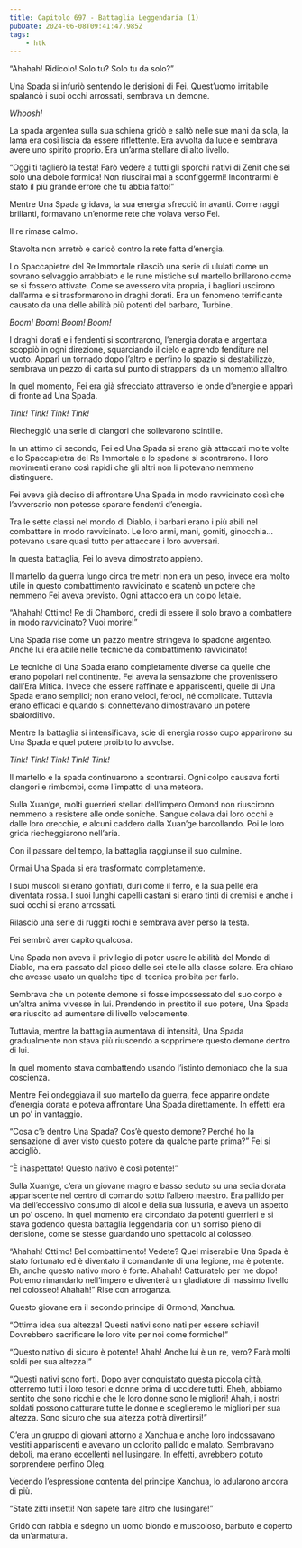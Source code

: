 ```yaml
---
title: Capitolo 697 - Battaglia Leggendaria (1)
pubDate: 2024-06-08T09:41:47.985Z
tags:
    - htk
---
```


“Ahahah! Ridicolo! Solo tu? Solo tu da solo?”

Una Spada si infuriò sentendo le derisioni di Fei. Quest’uomo irritabile spalancò i suoi occhi arrossati, sembrava un demone.

<em>Whoosh!</em>

La spada argentea sulla sua schiena gridò e saltò nelle sue mani da sola, la lama era così liscia da essere riflettente. Era avvolta da luce e sembrava avere uno spirito proprio. Era un’arma stellare di alto livello.

“Oggi ti taglierò la testa! Farò vedere a tutti gli sporchi nativi di Zenit che sei solo una debole formica! Non riuscirai mai a sconfiggermi! Incontrarmi è stato il più grande errore che tu abbia fatto!”

Mentre Una Spada gridava, la sua energia sfrecciò in avanti. Come raggi brillanti, formavano un’enorme rete che volava verso Fei.

Il re rimase calmo.

Stavolta non arretrò e caricò contro la rete fatta d’energia.

Lo Spaccapietre del Re Immortale rilasciò una serie di ululati come un sovrano selvaggio arrabbiato e le rune mistiche sul martello brillarono come se si fossero attivate. Come se avessero vita propria, i bagliori uscirono dall’arma e si trasformarono in draghi dorati. Era un fenomeno terrificante causato da una delle abilità più potenti del barbaro, Turbine.

<em>Boom! Boom! Boom! Boom!</em>

I draghi dorati e i fendenti si scontrarono, l’energia dorata e argentata scoppiò in ogni direzione, squarciando il cielo e aprendo fenditure nel vuoto. Apparì un tornado dopo l’altro e perfino lo spazio si destabilizzò, sembrava un pezzo di carta sul punto di strapparsi da un momento all’altro.

In quel momento, Fei era già sfrecciato attraverso le onde d’energie e apparì di fronte ad Una Spada.

<em>Tink! Tink! Tink! Tink!</em>

Riecheggiò una serie di clangori che sollevarono scintille.

In un attimo di secondo, Fei ed Una Spada si erano già attaccati molte volte e lo Spaccapietra del Re Immortale e lo spadone si scontrarono. I loro movimenti erano così rapidi che gli altri non li potevano nemmeno distinguere.

Fei aveva già deciso di affrontare Una Spada in modo ravvicinato così che l’avversario non potesse sparare fendenti d’energia.

Tra le sette classi nel mondo di Diablo, i barbari erano i più abili nel combattere in modo ravvicinato. Le loro armi, mani, gomiti, ginocchia… potevano usare quasi tutto per attaccare i loro avversari.

In questa battaglia, Fei lo aveva dimostrato appieno.

Il martello da guerra lungo circa tre metri non era un peso, invece era molto utile in questo combattimento ravvicinato e scatenò un potere che nemmeno Fei aveva previsto. Ogni attacco era un colpo letale.

“Ahahah! Ottimo! Re di Chambord, credi di essere il solo bravo a combattere in modo ravvicinato? Vuoi morire!”

Una Spada rise come un pazzo mentre stringeva lo spadone argenteo. Anche lui era abile nelle tecniche da combattimento ravvicinato!

Le tecniche di Una Spada erano completamente diverse da quelle che erano popolari nel continente. Fei aveva la sensazione che provenissero dall’Era Mitica. Invece che essere raffinate e appariscenti, quelle di Una Spada erano semplici; non erano veloci, feroci, né complicate. Tuttavia erano efficaci e quando si connettevano dimostravano un potere sbalorditivo.

Mentre la battaglia si intensificava, scie di energia rosso cupo apparirono su Una Spada e quel potere proibito lo avvolse.

<em>Tink! Tink! Tink! Tink! Tink!</em>

Il martello e la spada continuarono a scontrarsi. Ogni colpo causava forti clangori e rimbombi, come l’impatto di una meteora.

Sulla Xuan’ge, molti guerrieri stellari dell’impero Ormond non riuscirono nemmeno a resistere alle onde soniche. Sangue colava dai loro occhi e dalle loro orecchie, e alcuni caddero dalla Xuan’ge barcollando. Poi le loro grida riecheggiarono nell’aria.

Con il passare del tempo, la battaglia raggiunse il suo culmine.

Ormai Una Spada si era trasformato completamente.

I suoi muscoli si erano gonfiati, duri come il ferro, e la sua pelle era diventata rossa. I suoi lunghi capelli castani si erano tinti di cremisi e anche i suoi occhi si erano arrossati.

Rilasciò una serie di ruggiti rochi e sembrava aver perso la testa.

Fei sembrò aver capito qualcosa.

Una Spada non aveva il privilegio di poter usare le abilità del Mondo di Diablo, ma era passato dal picco delle sei stelle alla classe solare. Era chiaro che avesse usato un qualche tipo di tecnica proibita per farlo.

Sembrava che un potente demone si fosse impossessato del suo corpo e un’altra anima vivesse in lui. Prendendo in prestito il suo potere, Una Spada era riuscito ad aumentare di livello velocemente.

Tuttavia, mentre la battaglia aumentava di intensità, Una Spada gradualmente non stava più riuscendo a sopprimere questo demone dentro di lui.

In quel momento stava combattendo usando l’istinto demoniaco che la sua coscienza.

Mentre Fei ondeggiava il suo martello da guerra, fece apparire ondate d’energia dorata e poteva affrontare Una Spada direttamente. In effetti era un po’ in vantaggio.

“Cosa c’è dentro Una Spada? Cos’è questo demone? Perché ho la sensazione di aver visto questo potere da qualche parte prima?” Fei si accigliò.

“È inaspettato! Questo nativo è così potente!”

Sulla Xuan’ge, c’era un giovane magro e basso seduto su una sedia dorata appariscente nel centro di comando sotto l’albero maestro. Era pallido per via dell’eccessivo consumo di alcol e della sua lussuria, e aveva un aspetto un po’ osceno. In quel momento era circondato da potenti guerrieri e si stava godendo questa battaglia leggendaria con un sorriso pieno di derisione, come se stesse guardando uno spettacolo al colosseo.

“Ahahah! Ottimo! Bel combattimento! Vedete? Quel miserabile Una Spada è stato fortunato ed è diventato il comandante di una legione, ma è potente. Eh, anche questo nativo moro è forte. Ahahah! Catturatelo per me dopo! Potremo rimandarlo nell’impero e diventerà un gladiatore di massimo livello nel colosseo! Ahahah!” Rise con arroganza.

Questo giovane era il secondo principe di Ormond, Xanchua.

“Ottima idea sua altezza! Questi nativi sono nati per essere schiavi! Dovrebbero sacrificare le loro vite per noi come formiche!”

“Questo nativo di sicuro è potente! Ahah! Anche lui è un re, vero? Farà molti soldi per sua altezza!”

“Questi nativi sono forti. Dopo aver conquistato questa piccola città, otterremo tutti i loro tesori e donne prima di uccidere tutti. Eheh, abbiamo sentito che sono ricchi e che le loro donne sono le migliori! Ahah, i nostri soldati possono catturare tutte le donne e sceglieremo le migliori per sua altezza. Sono sicuro che sua altezza potrà divertirsi!”

C’era un gruppo di giovani attorno a Xanchua e anche loro indossavano vestiti appariscenti e avevano un colorito pallido e malato. Sembravano deboli, ma erano eccellenti nel lusingare. In effetti, avrebbero potuto sorprendere perfino Oleg.

Vedendo l’espressione contenta del principe Xanchua, lo adularono ancora di più.

“State zitti insetti! Non sapete fare altro che lusingare!”

Gridò con rabbia  e sdegno un uomo biondo e muscoloso, barbuto e coperto da un’armatura.



